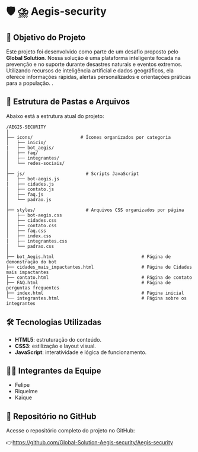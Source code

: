 # :shield: :cloud_with_lightning_and_rain: Aegis-security

## 📌 Objetivo do Projeto

Este projeto foi desenvolvido como parte de um desafio proposto pelo **Global Solution**. Nossa solução é uma plataforma inteligente focada na prevenção e no suporte durante desastres naturais e eventos extremos. Utilizando recursos de inteligência artificial e dados geográficos, ela oferece informações rápidas, alertas personalizados e orientações práticas para a população. .

## 📁 Estrutura de Pastas e Arquivos

Abaixo está a estrutura atual do projeto:

```
/AEGIS-SECURITY
│
├── icons/                  # Ícones organizados por categoria
│   ├── inicio/
|   ├── bot_aegis/
│   ├── faq/
│   ├── integrantes/
│   └── redes-sociais/
│
├── js/                       # Scripts JavaScript
│   ├── bot-aegis.js
|   ├── cidades.js
│   ├── contato.js
│   ├── faq.js
│   └── padrao.js
│
├── styles/                   # Arquivos CSS organizados por página
│   ├── bot-aegis.css
│   ├── cidades.css
│   ├── contato.css
│   ├── faq.css
│   ├── index.css
|   ├── integrantes.css
│   └── padrao.css
│
├── bot_Aegis.html                                 # Página de demonstração do bot
├── cidades_mais_impactantes.html                  # Página de Cidades mais impactantes
├── contato.html                                   # Página de contato
├── FAQ.html                                       # Página de perguntas frequentes
├── index.html                                     # Página inicial
└── integrantes.html                               # Página sobre os integrantes
```

## 🛠️ Tecnologias Utilizadas

- **HTML5**: estruturação do conteúdo.
- **CSS3**: estilização e layout visual.
- **JavaScript**: interatividade e lógica de funcionamento.

## 👨‍💻 Integrantes da Equipe

- Felipe
- Riquelme
- Kaique

## 🔗 Repositório no GitHub

Acesse o repositório completo do projeto no GitHub:

👉https://github.com/Global-Solution-Aegis-security/Aegis-security
